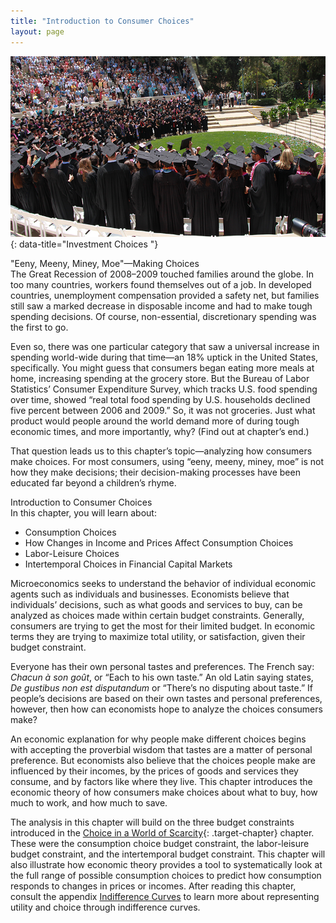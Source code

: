 ```yaml
---
title: "Introduction to Consumer Choices"
layout: page
---
```



<?cnx.eoc class="summary" title="Chapter Review"?>

<?cnx.eoc class="self-check-questions" title="Self-Check Questions"?>

<?cnx.eoc class="review-questions" title="Review Questions"?>

<?cnx.eoc class="critical-thinking" title="Critical Thinking Questions"?>

<?cnx.eoc class="problems" title="Problems"?>

<?cnx.eoc class="references" title="References"?>

 ![This is a photograph of students at their outdoor college graduation ceremony.](../resources/CNX_Econ_C06_000.jpg "Higher education is generally viewed as a good investment, if one can afford it, regardless of the state of the economy. (Credit: modification of work by Jason Bache/Flickr Creative Commons)"){: data-title="Investment Choices "}

<div data-type="note" class="economics bringhome" markdown="1">
<div data-type="title">
"Eeny, Meeny, Miney, Moe"—Making Choices
</div>
The Great Recession of 2008–2009 touched families around the globe. In too many countries, workers found themselves out of a job. In developed countries, unemployment compensation provided a safety net, but families still saw a marked decrease in disposable income and had to make tough spending decisions. Of course, non-essential, discretionary spending was the first to go.

Even so, there was one particular category that saw a universal increase in spending world-wide during that time—an 18% uptick in the United States, specifically. You might guess that consumers began eating more meals at home, increasing spending at the grocery store. But the Bureau of Labor Statistics’ Consumer Expenditure Survey, which tracks U.S. food spending over time, showed “real total food spending by U.S. households declined five percent between 2006 and 2009.” So, it was not groceries. Just what product would people around the world demand more of during tough economic times, and more importantly, why? (Find out at chapter’s end.)

That question leads us to this chapter’s topic—analyzing how consumers make choices. For most consumers, using “eeny, meeny, miney, moe” is not how they make decisions; their decision-making processes have been educated far beyond a children’s rhyme.

</div>

<div data-type="note" class="economics chapter-objectives" markdown="1">
<div data-type="title">
Introduction to Consumer Choices
</div>
In this chapter, you will learn about:

* Consumption Choices
* How Changes in Income and Prices Affect Consumption Choices
* Labor-Leisure Choices
* Intertemporal Choices in Financial Capital Markets

</div>

Microeconomics seeks to understand the behavior of individual economic agents such as individuals and businesses. Economists believe that individuals’ decisions, such as what goods and services to buy, can be analyzed as choices made within certain budget constraints. Generally, consumers are trying to get the most for their limited budget. In economic terms they are trying to maximize total utility, or satisfaction, given their budget constraint.

Everyone has their own personal tastes and preferences. The French say: *Chacun à son goût*, or “Each to his own taste.” An old Latin saying states, *De gustibus non est disputandum* or “There’s no disputing about taste.” If people’s decisions are based on their own tastes and personal preferences, however, then how can economists hope to analyze the choices consumers make?

An economic explanation for why people make different choices begins with accepting the proverbial wisdom that tastes are a matter of personal preference. But economists also believe that the choices people make are influenced by their incomes, by the prices of goods and services they consume, and by factors like where they live. This chapter introduces the economic theory of how consumers make choices about what to buy, how much to work, and how much to save.

The analysis in this chapter will build on the three budget constraints introduced in the [Choice in a World of Scarcity](/m48602){: .target-chapter} chapter. These were the consumption choice budget constraint, the labor-leisure budget constraint, and the intertemporal budget constraint. This chapter will also illustrate how economic theory provides a tool to systematically look at the full range of possible consumption choices to predict how consumption responds to changes in prices or incomes. After reading this chapter, consult the appendix [Indifference Curves](/m48833) to learn more about representing utility and choice through indifference curves.

